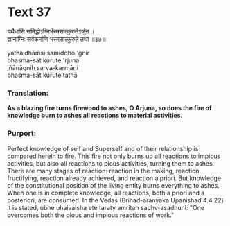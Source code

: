 # Text 37

यथैधांसि समिद्धोऽग्निर्भस्मसात्कुरुतेऽर्जुन ।  
ज्ञानाग्निः सर्वकर्माणि भस्मसात्कुरुते तथा ॥३७॥

yathaidhāḿsi samiddho 'gnir  
bhasma-sāt kurute 'rjuna  
jñānāgniḥ sarva-karmāṇi  
bhasma-sāt kurute tathā



### Translation:

**As a blazing fire turns firewood to ashes, O Arjuna, so does the fire of knowledge burn to ashes all reactions to material activities.**

### Purport:

Perfect knowledge of self and Superself and of their relationship is compared herein to fire. This fire not only burns up all reactions to impious activities, but also all reactions to pious activities, turning them to ashes. There are many stages of reaction: reaction in the making, reaction fructifying, reaction already achieved, and reaction a priori. But knowledge of the constitutional position of the living entity burns everything to ashes. When one is in complete knowledge, all reactions, both a priori and a posteriori, are consumed. In the Vedas (Brihad-aranyaka Upanishad 4.4.22) it is stated, ubhe uhaivaisha ete taraty amritah sadhv-asadhuni: "One overcomes both the pious and impious reactions of work."